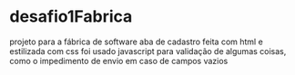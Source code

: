 # desafio1Fabrica
projeto para a fábrica de software
aba de cadastro feita com html e estilizada com css
foi usado javascript para validação de algumas coisas, como o impedimento de envio em caso de campos vazios
